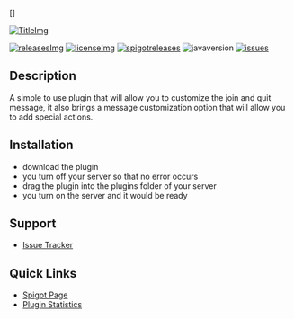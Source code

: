 [TitleImg]: https://i.imgur.com/lBcgymZ.png
[Spigot]: https://www.spigotmc.org/resources/57006/
[releases]: https://github.com/jonagamerpro1234/CustomJoinAndQuitMessages/releases/latest
[releasesImg]: https://img.shields.io/github/v/release/jonagamerpro1234/CustomJoinAndQuitMessages.svg?color=blue&include_prereleases&label=git-releases&style=for-the-badge
[license]: https://github.com/jonagamerpro1234/CustomJoinAndQuitMessages/blob/master/LICENSE
[licenseImg]: https://img.shields.io/github/license/jonagamerpro1234/CustomJoinAndQuitMessages.svg?style=for-the-badge
[spigotreleases]: https://img.shields.io/spiget/version/57006?color=green&label=spigot-releases&style=for-the-badge
[issues]: https://img.shields.io/github/issues/jonagamerpro1234/CustomJoinAndQuitMessages.svg?color=yellow&style=for-the-badge
[javaversion]: https://img.shields.io/badge/Java-8%2B-red?style=for-the-badge
[issueslink]: https://github.com/jonagamerpro1234/CustomJoinAndQuitMessages/issues
[]

[![TitleImg]][Spigot]

[![releasesImg]][releases] [![licenseImg]][license] [![spigotreleases]][spigot] ![javaversion] [![issues]][issueslink]

## Description
A simple to use plugin that will allow you to customize the join and quit message, it also brings a message customization option that will allow you to add special actions.

## Installation
* download the plugin
* you turn off your server so that no error occurs
* drag the plugin into the plugins folder of your server
* you turn on the server and it would be ready

## Support
* [Issue Tracker](https://github.com/jonagamerpro1234/CustomJoinAndQuitMessages/issues)

## Quick Links
* [Spigot Page][Spigot]
* [Plugin Statistics](https://bstats.org/plugin/bukkit/CustomJoinAndQuitMessages/6318)



